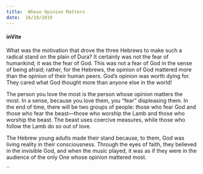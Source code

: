 ```yaml
---
title:  Whose Opinion Matters
date:  16/10/2019
---
```


#### inVite

What was the motivation that drove the three Hebrews to make such a radical stand on the plain of Dura? It certainly was not the fear of humankind; it was the fear of God. This was not a fear of God in the sense of being afraid; rather, for the Hebrews, the opinion of God mattered more than the opinion of their human peers. God’s opinion was worth dying for. They cared what God thought more than anyone else in the world!

The person you love the most is the person whose opinion matters the most. In a sense, because you love them, you “fear” displeasing them. In the end of time, there will be two groups of people: those who fear God and those who fear the beast—those who worship the Lamb and those who worship the beast. The beast uses coercive measures, while those who follow the Lamb do so out of love.

The Hebrew young adults made their stand because, to them, God was living reality in their consciousness. Through the eyes of faith, they believed in the invisible God, and when the music played, it was as if they were in the audience of the only One whose opinion mattered most.

``